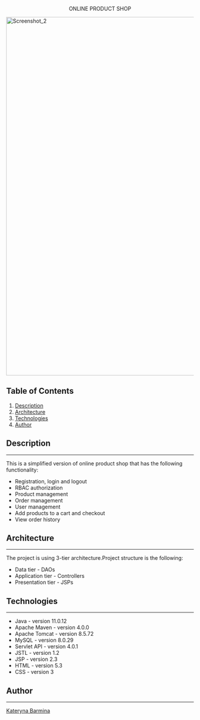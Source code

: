 
<p align="center" font-weight ="bolder">
   ONLINE PRODUCT SHOP
</p>
<img width="960" alt="Screenshot_2" src="https://user-images.githubusercontent.com/89963017/180646495-a47c0ad6-7129-426c-bcbe-82e4feca2594.png">


## Table of Contents
1. [Description](#description)
2. [Architecture](#architecture)
3. [Technologies](#technologies)
4. [Author](#author)

## Description
***
This is a simplified version of online product shop that has the following functionality:

*  Registration, login and logout
*  RBAC authorization
*  Product management
*  Order management
*  User management
*  Add products to a cart and checkout
*  View order history

## Architecture
***
The project is using 3-tier architecture.Project structure is the following:

*  Data tier - DAOs
*  Application tier - Controllers
*  Presentation tier - JSPs

## Technologies
***

*  Java - version 11.0.12
*  Apache Maven - version 4.0.0
*  Apache Tomcat - version 8.5.72
*  MySQL - version 8.0.29
*  Servlet API - version 4.0.1
*  JSTL - version 1.2
*  JSP - version 2.3
*  HTML - version 5.3
*  CSS - version 3

## Author
***
[Kateryna Barmina](https://github.com/katebarmina)
